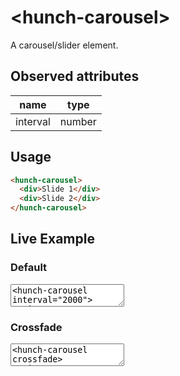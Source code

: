# &lt;hunch-carousel>

A carousel/slider element.

## Observed attributes

| name | type |
| --- | --- |
| interval | number |

## Usage

```html
<hunch-carousel>
  <div>Slide 1</div>
  <div>Slide 2</div>
</hunch-carousel>
```

## Live Example

<style>
.slide {
object-fit: cover;
}
</style>

### Default

<template id="live-style">
  <link rel="stylesheet" href="https://cdnjs.cloudflare.com/ajax/libs/prism/1.19.0/themes/prism.min.css" />
  <style>
  ::slotted(*) {
    overflow: hidden;
  }
  </style>
</template>

<live-element style-template-id="live-style" style="height: 15rem;">
<textarea>
<hunch-carousel interval="2000">
  <img
    src="https://images.unsplash.com/photo-1581252397779-5d758caff3cb?ixlib=rb-1.2.1&q=80&fm=jpg&crop=entropy&cs=tinysrgb&w=1080&fit=max&ixid=eyJhcHBfaWQiOjExNDY4M30"
    class="slide"
  />
  <img
    src="https://images.unsplash.com/photo-1581252165204-d54f656e8ce8?ixlib=rb-1.2.1&q=80&fm=jpg&crop=entropy&cs=tinysrgb&w=1080&fit=max&ixid=eyJhcHBfaWQiOjExNDY4M30"
    class="slide"
  />
  <img
    src="https://images.unsplash.com/photo-1581465823028-58e550a703a0?ixlib=rb-1.2.1&q=80&fm=jpg&crop=entropy&cs=tinysrgb&w=1080&fit=max&ixid=eyJhcHBfaWQiOjExNDY4M30"
    class="slide"
  />
</hunch-carousel>
</textarea>
</live-element>

### Crossfade

<live-element style-template-id="live-style" style="height: 15rem;">
<textarea>
<hunch-carousel crossfade>
  <img
    src="https://images.unsplash.com/photo-1581252397779-5d758caff3cb?ixlib=rb-1.2.1&q=80&fm=jpg&crop=entropy&cs=tinysrgb&w=1080&fit=max&ixid=eyJhcHBfaWQiOjExNDY4M30"
    class="slide"
  />
  <img
    src="https://images.unsplash.com/photo-1581252165204-d54f656e8ce8?ixlib=rb-1.2.1&q=80&fm=jpg&crop=entropy&cs=tinysrgb&w=1080&fit=max&ixid=eyJhcHBfaWQiOjExNDY4M30"
    class="slide"
  />
  <img
    src="https://images.unsplash.com/photo-1581465823028-58e550a703a0?ixlib=rb-1.2.1&q=80&fm=jpg&crop=entropy&cs=tinysrgb&w=1080&fit=max&ixid=eyJhcHBfaWQiOjExNDY4M30"
    class="slide"
  />
</hunch-carousel>
</textarea>
</live-element>

<script src="../src/hunch-carousel.ts"></script>
